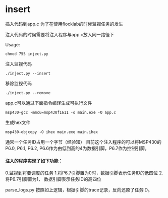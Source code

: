 # insert
插入代码到app.c 为了在使用flocklab的时候监视任务的发生

注入代码的时候需要将注入程序与app.c放入同一路径下

Usage:
```shell
chmod 755 inject.py
```
注入监视代码
```shell
./inject.py --insert
```
移除监视代码
```shell
./inject.py --remove
```
app.c可以通过下面指令编译生成可执行文件
```shell
msp430-gcc -mmcu=msp430f1611 -o main.exe -O app.c
```
生成hex文件
```shell
msp430-objcopy -O ihex main.exe main.ihex
```
通常一个任务ID占用一个字节（经验知）
目前这个注入程序的可以将MSP430的P6.0, P6.1, P6.2, P6.6作为由低到高的4为数据引脚，P6.7作为控制引脚。

#### 注入的程序实现了如下功能：
0.监视到将要调度的任务
1.将P6.7引脚置为0时，数据引脚表示任务ID的低四位
2.将P6.7引脚置为1， 数据引脚表示任务ID的高四位

parse_logs.py 按照如上逻辑，根据引脚的trace记录，反向还原了任务ID。


